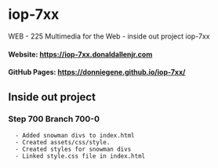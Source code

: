 # iop-7xx

WEB - 225 Multimedia for the Web - inside out project iop-7xx
#### Website: https://iop-7xx.donaldallenjr.com
#### GitHub Pages:  https://donniegene.github.io/iop-7xx/

## Inside out project

### Step 700 Branch 700-0
      - Added snowman divs to index.html
      - Created assets/css/style.
      - Created styles for snowman divs
      - Linked style.css file in index.html
